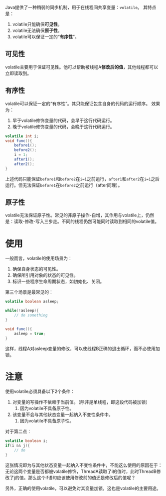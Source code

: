 Java提供了一种稍弱的同步机制，用于在线程间共享变量：`volatile`。
其特点是：
1. volatile只能确保**可见性**。
2. volatile无法确保**原子性**。
3. volatile可以保证一定的“**有序性**”。

## 可见性
volatile主要用于保证可见性。他可以帮助被线程A**修改后的值**，其他线程都可以立即读取到。

## 有序性
volatile可以保证一定的“有序性”。其只能保证包含自身的代码的运行顺序。
效果为：
1. 早于volatile修饰变量的代码，会早于这行代码运行。
2. 晚于volatile修饰变量的代码，会晚于这行代码运行。

```java
volatile int i;
void func(){
	before1();
	before2();
	i = 1;
	after1();
	after2();
}
```

上述代码只能保证`before1`和`before2`在`i=1`之前运行，`after1`和`after2`在`i=1`之后运行。但无法保证`before1`在`before2`之前运行（after同理）。

## 原子性
volatile无法保证原子性。常见的非原子操作-自增，其作用与volatile上，仍然是：读取-修改-写入三步走。不同的线程仍然可能同时读取到相同的volatile值。

# 使用
一般而言，volatile的使用场景为：
1. 确保自身状态的可见性。
2. 确保所引用对象的状态的可见性。
3. 标识一些程序生命周期状态，如初始化、关闭。

第三个场景是最常见的：
```java
volatile boolean asleep;

while(!asleep){
	// do something
}

void func(){
	asleep = true;
}
```

这样，线程A对asleep变量的修改，可以使线程B正确的退出循环，而不必使用加锁。

# 注意
使用volatile必须具备以下2个条件：
1. 对变量的写操作不依赖于当前值。（除非是单线程，即这段代码被加锁）
	1. 因为volatile不具备原子性。
2. 该变量不会与其他状态变量一起纳入不变性条件中。
	1. 因为volatile不具备原子性。

对于第二点：
```java
volatile boolean i;
if(i && j){
	// do
}
```
这张情况即为与其他状态变量一起纳入不变性条件中，不能这么使用的原因在于：
无论这两个变量是否都被volatile修饰，ThreadA读取了i的值时，此时ThreadB修改了j的值。那么这个if语句应该使用修改前的值还是修改后的值呢？

另外，正确的使用volatile，可以避免对其变量加锁，这也是volatile的主要用途。